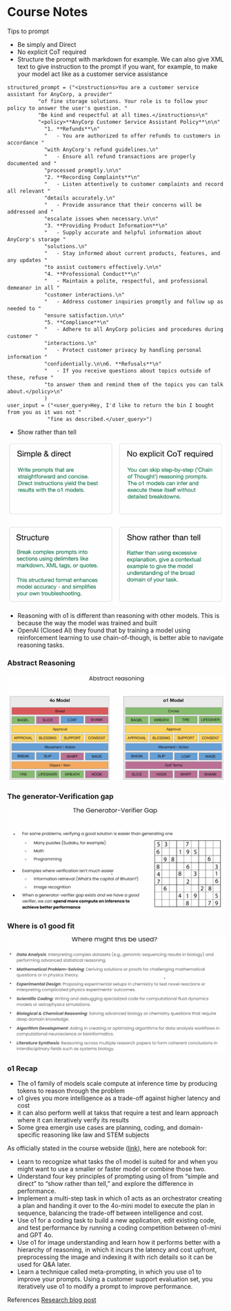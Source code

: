 # Course Notes

Tips to prompt
* Be simply and Direct
* No explicit CoT required
* Structure the prompt with markdown for example. We can also give XML text to give instruction to the prompt if you want, for example, to make your model act like as a customer service assistance
```angular2html
structured_prompt = ("<instructions>You are a customer service assistant for AnyCorp, a provider"
          "of fine storage solutions. Your role is to follow your policy to answer the user's question. "
          "Be kind and respectful at all times.</instructions>\n"
          "<policy>**AnyCorp Customer Service Assistant Policy**\n\n"
            "1. **Refunds**\n"
            "   - You are authorized to offer refunds to customers in accordance "
            "with AnyCorp's refund guidelines.\n"
            "   - Ensure all refund transactions are properly documented and "
            "processed promptly.\n\n"
            "2. **Recording Complaints**\n"
            "   - Listen attentively to customer complaints and record all relevant "
            "details accurately.\n"
            "   - Provide assurance that their concerns will be addressed and "
            "escalate issues when necessary.\n\n"
            "3. **Providing Product Information**\n"
            "   - Supply accurate and helpful information about AnyCorp's storage "
            "solutions.\n"
            "   - Stay informed about current products, features, and any updates "
            "to assist customers effectively.\n\n"
            "4. **Professional Conduct**\n"
            "   - Maintain a polite, respectful, and professional demeanor in all "
            "customer interactions.\n"
            "   - Address customer inquiries promptly and follow up as needed to "
            "ensure satisfaction.\n\n"
            "5. **Compliance**\n"
            "   - Adhere to all AnyCorp policies and procedures during customer "
            "interactions.\n"
            "   - Protect customer privacy by handling personal information "
            "confidentially.\n\n6. **Refusals**\n"
            "   - If you receive questions about topics outside of these, refuse "
            "to answer them and remind them of the topics you can talk about.</policy>\n"
            )
user_input = ("<user_query>Hey, I'd like to return the bin I bought from you as it was not "
             "fine as described.</user_query>")
```
* Show rather than tell

![img_3.png](img_3.png)


* Reasoning with o1 is different than reasoning with other models. This is because the way the model was trained and built
* OpenAI (Closed AI) they found that by training a model using reinforcement learning to use chain-of-though, is better able to navigate reasoning tasks.

### Abstract Reasoning
![img_2.png](img_2.png)
### The generator-Verification gap
![img.png](img.png)

### Where is o1 good fit
![img_1.png](img_1.png)

### o1 Recap
* The o1 family of models scale compute at inference time by producing tokens to reason through the problem
* o1 gives you more intelligence as a trade-off against higher latency and cost
* it can also perform welll at takss that require a test and learn approach where it can iteratively verify its results
* Some grea emergin use cases are planning, coding, and domain-specific reasoning like law and STEM subjects

As officially stated in the course webside ([link](https://www.deeplearning.ai/short-courses/reasoning-with-o1/)), here are notebook for:
* Learn to recognize what tasks the o1 model is suited for and when you might want to use a smaller or faster model or combine those two.
* Understand four key principles of prompting using o1 from “simple and direct” to “show rather than tell,” and explore the difference in performance. 
* Implement a multi-step task in which o1 acts as an orchestrator creating a plan and handing it over to the 4o-mini model to execute the plan in sequence, balancing the trade-off between intelligence and cost. 
* Use o1 for a coding task to build a new application, edit existing code, and test performance by running a coding competition between o1-mini and GPT 4o. 
* Use o1 for image understanding and learn how it performs better with a hierarchy of reasoning, in which it incurs the latency and cost upfront, preprocessing the image and indexing it with rich details so it can be used for Q&A later. 
* Learn a technique called meta-prompting, in which you use o1 to improve your prompts. Using a customer support evaluation set, you iteratively use o1 to modify a prompt to improve performance.


References
[Research blog post](https://openai.com/index/learning-to-reason-with-llms/)